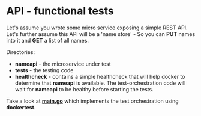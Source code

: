 # API - functional tests

Let's assume you wrote some micro service exposing a simple REST API.  
Let's further assume this API will be a 'name store' - So you can **PUT** names into it and **GET** a list of all names.  

Directories:

* **nameapi**  - the microservice under test  
* **tests**  - the testing code 
* **healthcheck**  - contains a simple healthcheck that will help docker to determine that **nameapi** is available.
The test-orchestration code will wait for **nameapi** to be healthy before starting the tests.   

Take a look at **[main.go](main.go)** which implements the test orchestration using **dockertest**.

